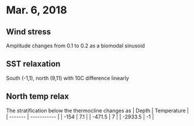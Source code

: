 # Mar. 6, 2018
## Wind stress
Amplitude changes from 0.1 to 0.2 as a biomodal sinusoid

## SST relaxation
South (-1,1), north (9,11) with 10C difference linearly

## North temp relax
The stratification below the thermocline changes as
| Depth   | Temperature |
| ------- | ----------- |
| -154    | 7.1         |
| -471.5  | 7           |
| -2933.5 | -1          |

